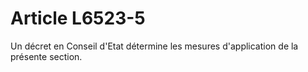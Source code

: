 # Article L6523-5

Un décret en Conseil d'Etat détermine les mesures d'application de la présente section.